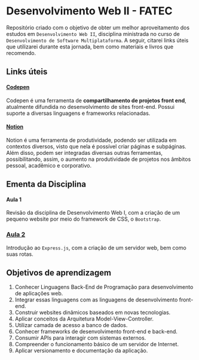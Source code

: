# Desenvolvimento Web II - FATEC

Repositório criado com o objetivo de obter um melhor aproveitamento dos estudos em `Desenvolvimento Web II`, disciplina ministrada no curso de `Desenvolvimento de Software Multiplataforma`. A seguir, citarei links úteis que utilizarei durante esta jornada, bem como materiais e livros que recomendo.

## Links úteis

#### [Codepen](https://codepen.io/)

Codepen é uma ferramenta de **compartilhamento de projetos front end**, atualmente difundida no desenvolvimento de sites front-end. Possui suporte a diversas linguagens e frameworks relacionadas.

#### [Notion](https://www.notion.so/)

Notion é uma ferramenta de produtividade, podendo ser utilizada em contextos diversos, visto que nela é possível criar páginas e subpáginas. Além disso, podem ser  integradas diversas outras ferramentas, possibilitando, assim, o aumento na produtividade de projetos nos âmbitos pessoal, acadêmico e corporativo.

## Ementa da Disciplina

#### Aula 1

Revisão da disciplina de Desenvolvimento Web I, com a criação de um pequeno website por meio do framework de CSS, o `Bootstrap`.

### [Aula 2](https://github.com/HenriqueCosta05/Rotas_Node.JS)

Introdução ao `Express.js`, com a criação de um servidor web, bem como suas rotas.

## Objetivos de aprendizagem

1. Conhecer Linguagens Back-End de Programação para desenvolvimento de aplicações web.
2. Integrar essas linguagens com as linguagens de desenvolvimento front-end.
3. Construir websites dinâmicos baseados em novas tecnologias.
4. Aplicar conceitos da Arquitetura Model-View-Controller.
5. Utilizar camada de acesso a banco de dados.
6. Conhecer frameworks de desenvolvimento front-end e back-end.
7. Consumir APIs para interagir com sistemas externos.
8. Compreender o funcionamento básico de um servidor de Internet.
9. Aplicar versionamento e documentação da aplicação.
